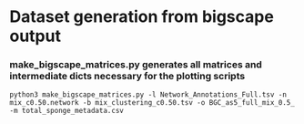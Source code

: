 # Dataset generation from bigscape output

### make_bigscape_matrices.py generates all matrices and intermediate dicts necessary for the plotting scripts

```
python3 make_bigscape_matrices.py -l Network_Annotations_Full.tsv -n mix_c0.50.network -b mix_clustering_c0.50.tsv -o BGC_as5_full_mix_0.5_ -m total_sponge_metadata.csv
```

